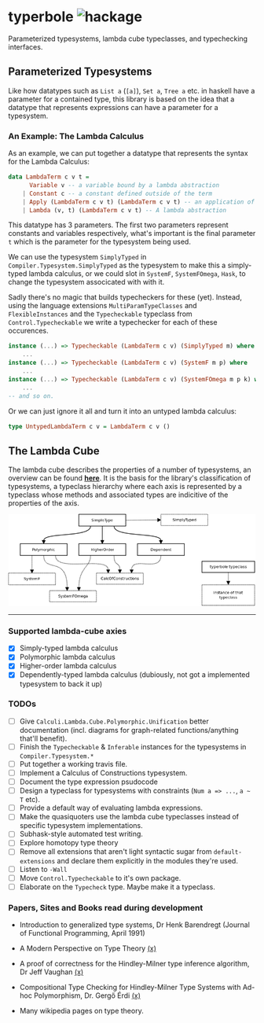 # typerbole ![hackage](https://img.shields.io/hackage/v/typerbole.svg?style=flat-square)

Parameterized typesystems, lambda cube typeclasses, and typechecking interfaces.

## Parameterized Typesystems

Like how datatypes such as `List a` (`[a]`), `Set a`, `Tree a` etc. in haskell have a parameter for a contained type, this library is based on the idea that a datatype that represents expressions can have a parameter for a typesystem.

### An Example: The Lambda Calculus

As an example, we can put together a datatype that represents the syntax for the Lambda Calculus:

```haskell
data LambdaTerm c v t =
      Variable v -- a variable bound by a lambda abstraction
    | Constant c -- a constant defined outside of the term
    | Apply (LambdaTerm c v t) (LambdaTerm c v t) -- an application of one term to another
    | Lambda (v, t) (LambdaTerm c v t) -- A lambda abstraction
```

This datatype has 3 parameters. The first two parameters represent constants and variables respectively, what's important is the final parameter `t` which is the parameter for the typesystem being used.

We can use the typesystem `SimplyTyped` in `Compiler.Typesystem.SimplyTyped` as the typesystem to make this a simply-typed lambda calculus, or we could slot in `SystemF`, `SystemFOmega`, `Hask`, to change the typesystem associcated with with it.

Sadly there's no magic that builds typecheckers for these (yet). Instead, using the language extensions `MultiParamTypeClasses` and `FlexibleInstances` and the `Typecheckable` typeclass from `Control.Typecheckable` we write a typechecker for each of these occurences.

```haskell
instance (...) => Typecheckable (LambdaTerm c v) (SimplyTyped m) where
    ...
instance (...) => Typecheckable (LambdaTerm c v) (SystemF m p) where
    ...
instance (...) => Typecheckable (LambdaTerm c v) (SystemFOmega m p k) where
    ...
-- and so on.
```

Or we can just ignore it all and turn it into an untyped lambda calculus:

```haskell
type UntypedLambdaTerm c v = LambdaTerm c v ()
```

## The Lambda Cube

The lambda cube describes the properties of a number of typesystems, an overview can be found [**here**](./lambdacube-overview.md). It is the basis for the library's classification of typesystems, a typeclass hierarchy where each axis is represented by a typeclass whose methods and associated types are indicitive of the properties of the axis.

![](https://github.com/Lokidottir/typerbole/blob/master/diagrams/typeclass-hierarchy.png?raw=true)

***

### Supported lambda-cube axies

- [x] Simply-typed lambda calculus
- [x] Polymorphic lambda calculus
- [x] Higher-order lambda calculus
- [x] Dependently-typed lambda calculus (dubiously, not got a implemented typesystem to back it up)

### TODOs

- [ ] Give `Calculi.Lambda.Cube.Polymorphic.Unification` better documentation (incl. diagrams for graph-related functions/anything that'll benefit).
- [ ] Finish the `Typecheckable` & `Inferable` instances for the typesystems in `Compiler.Typesystem.*`
- [ ] Put together a working travis file.
- [ ] Implement a Calculus of Constructions typesystem.
- [ ] Document the type expression psudocode
- [ ] Design a typeclass for typesystems with constraints (`Num a => ...`, `a ~ T` etc).
- [ ] Provide a default way of evaluating lambda expressions.
- [ ] Make the quasiquoters use the lambda cube typeclasses instead of specific typesystem implementations.
- [ ] Subhask-style automated test writing.
- [ ] Explore homotopy type theory
- [ ] Remove all extensions that aren't light syntactic sugar from `default-extensions` and declare them explicitly in the modules they're used.
- [ ] Listen to `-Wall`
- [ ] Move `Control.Typecheckable` to it's own package.
- [ ] Elaborate on the `Typecheck` type. Maybe make it a typeclass.

### Papers, Sites and Books read during development

* Introduction to generalized type systems, Dr Henk Barendregt (Journal of Functional Programming, April 1991)

* A Modern Perspective on Type Theory [(x)](https://www.amazon.co.uk/Modern-Perspective-Type-Theory-Origins/dp/1402023340)

* A proof of correctness for the Hindley-Milner type inference algorithm, Dr Jeff Vaughan [(x)](http://www.jeffvaughan.net/docs/hmproof.pdf)

* Compositional Type Checking for Hindley-Milner Type Systems with Ad-hoc Polymorphism, Dr. Gergő Érdi [(x)](https://gergo.erdi.hu/elte/thesis.pdf)

* Many wikipedia pages on type theory.
